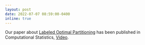 ```yaml
---
layout: post
date: 2022-07-07 08:59:00-0400
inline: true
---
```


Our paper about [Labeled Optimal Partitioning](https://rdcu.be/cQ8qM)
has been published in Computational Statistics, [Video](https://www.youtube.com/watch?v=lm_6_33zOWc).
